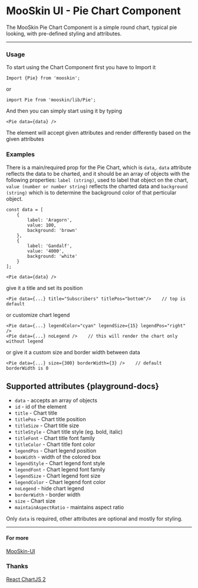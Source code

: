# MooSkin UI - Pie Chart Component

The MooSkin Pie Chart Component is a simple round chart, typical pie looking, with pre-defined styling and attributes.

___

### Usage

To start using the Chart Component first you have to Import it

```
Import {Pie} from 'mooskin';
```
or
```
import Pie from 'mooskin/lib/Pie';
```

And then you can simply start using it by typing

```
<Pie data={data} />
```

The element will accept given attributes and render differently based on the given attributes

### Examples


There is a main/required prop for the Pie Chart, which is `data`,. `data` attribute reflects the data to be charted, and it should be an array of objects with the following properties: `label (string)`, used to label that object on the chart, `value (number or number string)` reflects the charted data and `background (string)` which is to determine the background color of that perticular object.

```
const data = [
    {
        label: 'Aragorn',
        value: 100,
        background: 'brown'
    },
    {
        label: 'Gandalf',
        value: '4000',
        background: 'white'
    }
];

<Pie data={data} />
```

give it a title and set its position

```
<Pie data={...} title="Subscribers" titlePos="bottom"/>    // top is default
```

or customize chart legend

```
<Pie data={...} legendColor="cyan" legendSize={15} legendPos="right" />
<Pie data={...} noLegend />    // this will render the chart only without legend
```

or give it a custom size and border width between data

```
<Pie data={...} size={300} borderWidth={3} />    // default borderWidth is 0
```

<div class="playground-doc">

## Supported attributes  {playground-docs}

* `data` - accepts an array of objects
* `id` - id of the element
* `title` - Chart title
* `titlePos` - Chart title position
* `titleSize` - Chart title size
* `titleStyle` - Chart title style (eg. bold, italic)
* `titleFont` - Chart title font family
* `titleColor` - Chart title font color
* `legendPos` - Chart legend position
* `boxWidth` - width of the colored box 
* `legendStyle` - Chart legend font style
* `legendFont` - Chart legend font family
* `legendSize` - Chart legend font size
* `legendColor` - Chart legend font color
* `noLegend` - hide chart legend
* `borderWidth` - border width
* `size` - Chart size
* `maintainAspectRatio` - maintains aspect ratio

Only `data` is required, other attributes are optional and mostly for styling.

</div>

___

#### For more

[MooSkin-UI](https://github.com/moosend/mooskin-ui)

### Thanks

[React ChartJS 2](https://github.com/gor181/react-chartjs-2)